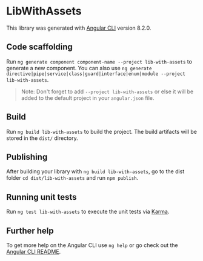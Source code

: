 # LibWithAssets

This library was generated with [Angular CLI](https://github.com/angular/angular-cli) version 8.2.0.

## Code scaffolding

Run `ng generate component component-name --project lib-with-assets` to generate a new component. You can also use `ng generate directive|pipe|service|class|guard|interface|enum|module --project lib-with-assets`.
> Note: Don't forget to add `--project lib-with-assets` or else it will be added to the default project in your `angular.json` file. 

## Build

Run `ng build lib-with-assets` to build the project. The build artifacts will be stored in the `dist/` directory.

## Publishing

After building your library with `ng build lib-with-assets`, go to the dist folder `cd dist/lib-with-assets` and run `npm publish`.

## Running unit tests

Run `ng test lib-with-assets` to execute the unit tests via [Karma](https://karma-runner.github.io).

## Further help

To get more help on the Angular CLI use `ng help` or go check out the [Angular CLI README](https://github.com/angular/angular-cli/blob/master/README.md).
